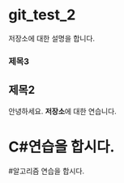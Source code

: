 ﻿# git_test_2
저장소에 대한 설명을 합니다.

### 제목3
## 제목2
안녕하세요. <b>저장소</b>에 대한 연습니다.

# C#연습을 합시다.
#알고리즘 연습을 합시다.
